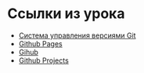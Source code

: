 # Ссылки из урока


* [Система управления версиями Git](https://git-scm.com/)
* [Github Pages](https://pages.github.com/)
* [Gihub](https://github.com/)
* [Github Projects](https://docs.github.com/en/issues/planning-and-tracking-with-projects/creating-projects/creating-a-project)

